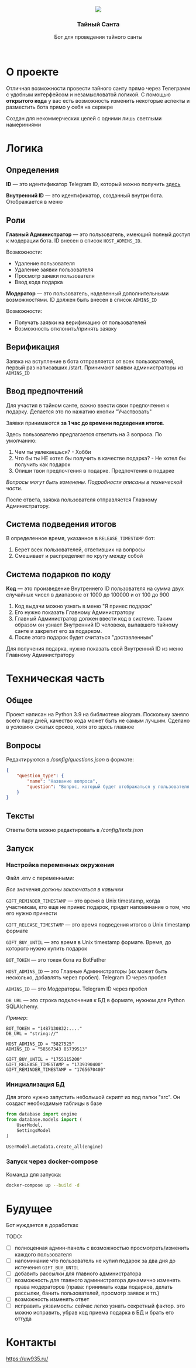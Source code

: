<br>
<p align="center">
    <img align="center" src="images/logo.png">
    <h3 align="center">Тайный Санта</h3>
    <p align="center">Бот для проведения тайного санты</p>
</p>
<br>


# О проекте
Отличная возможности провести тайного санту прямо через Телеграмм с удобным интерфейсом и незамысловатой логикой. С помощью **открытого кода** у вас есть возможность изменить некоторые аспекты и разместить бота прямо у себя на сервере

Создан для некоммерческих целей с одними лишь светлыми намериниями
# Логика
## Определения
**ID** — это идентификатор Telegram ID, который можно получить [здесь](https://t.me/getmyid_bot)

**Внутренний ID** — это идентификатор, созданный внутри бота. Отображается в меню
## Роли
**Главный Администратор** — это пользователь, имеющий полный доступ к модерации бота. ID внесен в список ```HOST_ADMINS_ID```.

Возможности:
- Удаление пользователя
- Удаление заявки пользователя
- Просмотр заявки пользователя
- Ввод кода подарка

**Модератор** — это пользователь, наделенный дополнительными возможностями. ID должен быть внесен в список ```ADMINS_ID```

Возможности:
- Получать заявки на верификацию от пользователей
- Возможность отклонить/принять заявку
## Верификация
Заявка на вступление в бота отправляется от всех пользователей, первый раз написавших /start. Принимают заявки администраторы из ```ADMINS_ID```
## Ввод предпочтений
Для участия в тайном санте, важно ввести свои предпочтения к подарку. Делается это по нажатию кнопки "Участвовать"

Заявки принимаются **за 1 час до времени подведения итогов**.

Здесь пользователю предлагается ответить на 3 вопроса. По умолчанию: 
1. Чем ты увлекаешься? - Хобби
2. Что бы ты НЕ хотел бы получить в качестве подарка? - Не хотел бы получить как подарок
3. Опиши твои предпочтения в подарке. Предпочтения в подарке

_Вопросы могут быть изменены. Подробности описаны в технической части._

После ответа, заявка пользователя отправляется Главному Администратору.

## Система подведения итогов
В определенное время, указанное в ```RELEASE_TIMESTAMP``` бот:

1. Берет всех пользователей, ответивших на вопросы
2. Смешивает и распределяет по кругу между собой

## Система подарков по коду
**Код** — это произведение Внутреннего ID пользователя на сумма двух случайных чисел в диапазоне от 1000 до 100000 и от 100 до 900

1. Код выдачи можно узнать в меню "Я принес подарок"
2. Его нужно показать Главному Администратору
3. Главный Администратор должен ввести код в системе. Таким образом он узнает Внутренний ID человека, выпавшего тайному санте и закрепит его за подарком. 
4. После этого подарок будет считаться "доставленным"

Для получения подарка, нужно показать свой Внутренний ID из меню Главному Администратору

# Техническая часть
## Общее
Проект написан на Python 3.9 на библиотеке aiogram. Поскольку заняло всего пару дней, качество кода может быть не самым лучшим. Сделано в условиях сжатых сроков, хотя это здесь главное

## Вопросы
Редактируются в _/config/questions.json_ в формате:

```json
{
    "question_type": {
        "name": "Название вопроса",
        "question": "Вопрос, который будет отображаться у пользователя при прохождении ввода предпочтений"
    }
}
```

## Тексты
Ответы бота можно редактировать в _/config/texts.json_

## Запуск
### Настройка переменных окружения
Файл .env с переменными:

_Все значения должны заключаться в кавычки_

```GIFT_REMINDER_TIMESTAMP``` — это время в Unix timestamp, когда участникам, кто еще не принес подарок, придет напоминание о том, что его нужно принести

```GIFT_RELEASE_TIMESTAMP``` — это время подведения итогов в Unix timestamp формате

```GIFT_BUY_UNTIL``` — это время в Unix timestamp формате. Время, до которого нужно купить подарок

```BOT_TOKEN``` — это токен бота из BotFather

``HOST_ADMINS_ID`` — это Главные Администраторы (их может быть несколько, добавлять через пробел). Telegram ID через пробел

``ADMINS_ID`` — это Модераторы. Telegram ID через пробел

```DB_URL``` — это строка подключения к БД в формате, нужном для Python SQLAlchemy.

_Пример_:
```.env
BOT_TOKEN = "1487130832:...."
DB_URL = "string://"

HOST_ADMINS_ID = "5827525"
ADMINS_ID = "58567343 85739513"

GIFT_BUY_UNTIL = "1755115200"
GIFT_RELEASE_TIMESTAMP = "1739390400"
GIFT_REMINDER_TIMESTAMP = "1765670400"
```

### Инициализация БД
Для этого нужно запустить небольшой скрипт из под папки "src". Он создаст необходимые таблицы в базе

```python
from database import engine
from database.models import (
    UserModel,
    SettingsModel
)

UserModel.metadata.create_all(engine)
```

### Запуск через docker-compose
Команда для запуска:

```bash
docker-compose up --build -d
```

# Будущее
Бот нуждается в доработках

TODO: 
- [ ] полноценная админ-панель с возможностью просмотреть/изменить каждого пользователя
- [ ] напоминание что пользователь не купил подарок за два дня до истечения ```GIFT_BUY_UNTIL```
- [ ] добавить рассылки для главного администратора
- [ ] возможность для главного администратора динамично изменять права модераторов (права: принимать коды подарков, делать рассылки, банить пользователей, просмотр заявок и тп.)
- [ ] возможность изменять ответ
- [ ] исправить уязвимость: сейчас легко узнать секретный фактор. это можно исправить, убрав код приема подарка в БД и брать его оттуда

# Контакты
https://uw935.ru/
